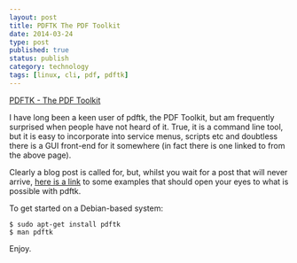 ```yaml
--- 
layout: post 
title: PDFTK The PDF Toolkit
date: 2014-03-24
type: post 
published: true 
status: publish
category: technology
tags: [linux, cli, pdf, pdftk]
---
```


[PDFTK - The PDF
Toolkit](http://www.pdflabs.com/docs/pdftk-cli-examples/ "PDFTK - The PDF Toolkit")

I have long been a keen user of pdftk, the PDF Toolkit, but am
frequently surprised when people have not heard of it. True, it is a
command line tool, but it is easy to incorporate into service menus,
scripts etc and doubtless there is a GUI front-end for it somewhere (in
fact there is one linked to from the above page).

<!--more-->

Clearly a blog post is called for, but, whilst you wait for a post that
will never arrive, [here is a
link](http://www.pdflabs.com/docs/pdftk-cli-examples/ "PDFTK - The PDF Toolkit")
to some examples that should open your eyes to what is possible with
pdftk.

To get started on a Debian-based system:

    $ sudo apt-get install pdftk
    $ man pdftk

Enjoy.

